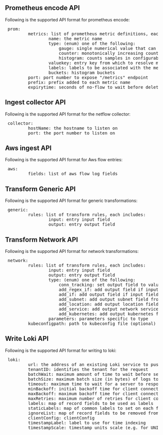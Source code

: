 
## Prometheus encode API
Following is the supported API format for prometheus encode:

<pre>
 prom:
         metrics: list of prometheus metric definitions, each includes:
                 name: the metric name
                 type: (enum) one of the following:
                     gauge: single numerical value that can arbitrarily go up and down
                     counter: monotonically increasing counter whose value can only increase
                     histogram: counts samples in configurable buckets
                 valuekey: entry key from which to resolve metric value
                 labels: labels to be associated with the metric
                 buckets: histogram buckets
         port: port number to expose "/metrics" endpoint
         prefix: prefix added to each metric name
         expirytime: seconds of no-flow to wait before deleting prometheus data item
</pre>
## Ingest collector API
Following is the supported API format for the netflow collector:

<pre>
 collector:
         hostName: the hostname to listen on
         port: the port number to listen on
</pre>
## Aws ingest API
Following is the supported API format for Aws flow entries:

<pre>
 aws:
         fields: list of aws flow log fields
</pre>
## Transform Generic API
Following is the supported API format for generic transformations:

<pre>
 generic:
         rules: list of transform rules, each includes:
                 input: entry input field
                 output: entry output field
</pre>
## Transform Network API
Following is the supported API format for network transformations:

<pre>
 network:
         rules: list of transform rules, each includes:
                 input: entry input field
                 output: entry output field
                 type: (enum) one of the following:
                     conn_tracking: set output field to value of parameters field only for new flows by matching template in input field
                     add_regex_if: add output field if input field satisfies regex pattern from parameters field
                     add_if: add output field if input field satisfies criteria from parameters field
                     add_subnet: add output subnet field from input field and prefix length from parameters field
                     add_location: add output location fields from input
                     add_service: add output network service field from input port and parameters protocol field
                     add_kubernetes: add output kubernetes fields from input
                 parameters: parameters specific to type
         kubeconfigpath: path to kubeconfig file (optional)
</pre>
## Write Loki API
Following is the supported API format for writing to loki:

<pre>
 loki:
         url: the address of an existing Loki service to push the flows to
         tenantID: identifies the tenant for the request
         batchWait: maximum amount of time to wait before sending a batch
         batchSize: maximum batch size (in bytes) of logs to accumulate before sending
         timeout: maximum time to wait for a server to respond to a request
         minBackoff: initial backoff time for client connection between retries
         maxBackoff: maximum backoff time for client connection between retries
         maxRetries: maximum number of retries for client connections
         labels: map of record fields to be used as labels
         staticLabels: map of common labels to set on each flow
         ignoreList: map of record fields to be removed from the record
         clientConfig: clientConfig
         timestampLabel: label to use for time indexing
         timestampScale: timestamp units scale (e.g. for UNIX = 1s)
</pre>